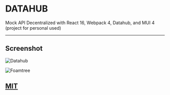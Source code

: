 # DATAHUB

Mock API Decentralized with React 16, Webpack 4, Datahub, and MUI 4 (project for personal used)

---

## Screenshot

![Datahub](https://)

![Foamtree](https://)

## [MIT](https://github.com/barayuda/datahub/blob/master/LICENSE)
